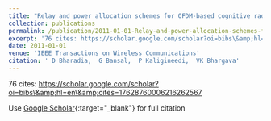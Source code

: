 ```yaml
---
title: "Relay and power allocation schemes for OFDM-based cognitive radio systems"
collection: publications
permalink: /publication/2011-01-01-Relay-and-power-allocation-schemes-for-OFDM-based-cognitive-radio-systems
excerpt: '76 cites: https://scholar.google.com/scholar?oi=bibs\&amp;hl=en\&amp;cites=17628760006216262567'
date: 2011-01-01
venue: 'IEEE Transactions on Wireless Communications'
citation: ' D Bharadia,  G Bansal,  P Kaligineedi,  VK Bhargava'
---
```

76 cites: https://scholar.google.com/scholar?oi=bibs\&amp;hl=en\&amp;cites=17628760006216262567

Use [Google Scholar](https://scholar.google.com/scholar?q=Relay+and+power+allocation+schemes+for+OFDM+based+cognitive+radio+systems){:target="_blank"} for full citation